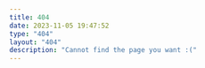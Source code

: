 ```yaml
---
title: 404
date: 2023-11-05 19:47:52
type: "404"
layout: "404"
description: "Cannot find the page you want :("
---
```

